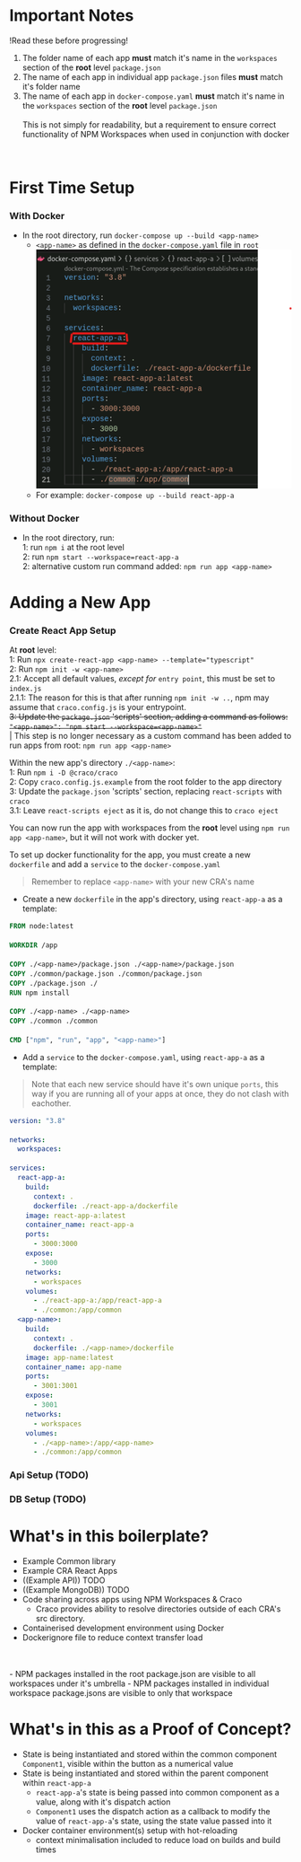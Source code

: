# Important Notes<br/>
!Read these before progressing!
1. The folder name of each app **must** match it's name in the `workspaces` section of the **root** level `package.json` <br/>
2. The name of each app in individual app `package.json` files **must** match it's folder name
3. The name of each app in `docker-compose.yaml` **must** match it's name in the `workspaces` section of the **root** level `package.json` <br/><br/>
This is not simply for readability, but a requirement to ensure correct functionality of NPM Workspaces when used in conjunction with docker

<br/>

# First Time Setup
### With Docker
- In the root directory, run `docker-compose up --build <app-name>`
  - `<app-name>` as defined in the `docker-compose.yaml` file in `root` <br/>
![Showing location of app name in docker-compose yaml](./docs/react-app-a-docker-compose.png)
  - For example: `docker-compose up --build react-app-a`

### Without Docker
- In the root directory, run: <br/>
1: run `npm i` at the root level <br/>
2: run `npm start --workspace=react-app-a` <br/>
2: alternative custom run command added: `npm run app <app-name>` <br/>


# Adding a New App
### Create React App Setup
At **root** level: <br/>
1: Run `npx create-react-app <app-name> --template="typescript"` <br/>
2: Run `npm init -w <app-name>` <br/>
2.1: Accept all default values, _except for_ `entry point`, this must be set to `index.js` <br/>
2.1.1: The reason for this is that after running `npm init -w ..`, npm may assume that `craco.config.js` is your entrypoint. <br/>
~~3: Update the `package.json` 'scripts' section, adding a command as follows: `"<app-name>": "npm start --workspace=<app-name>"`~~
<br/>| This step is no longer necessary as a custom command has been added to run apps from root: `npm run app <app-name>` 

Within the new app's directory `./<app-name>`: <br/>
1: Run `npm i -D @craco/craco` <br/>
2: Copy `craco.config.js.example` from the root folder to the app directory <br/>
3: Update the `package.json` 'scripts' section, replacing `react-scripts` with `craco` <br/>
3.1: Leave `react-scripts eject` as it is, do not change this to `craco eject` <br/>

You can now run the app with workspaces from the **root** level using `npm run app <app-name>`, but it will not work with docker yet.

To set up docker functionality for the app, you must create a new `dockerfile` and add a `service` to the `docker-compose.yaml`

> Remember to replace `<app-name>` with your new CRA's name

- Create a new `dockerfile` in the app's directory, using `react-app-a` as a template:
``` dockerfile
FROM node:latest

WORKDIR /app

COPY ./<app-name>/package.json ./<app-name>/package.json
COPY ./common/package.json ./common/package.json
COPY ./package.json ./
RUN npm install

COPY ./<app-name> ./<app-name>
COPY ./common ./common

CMD ["npm", "run", "app", "<app-name>"]
```

- Add a `service` to the `docker-compose.yaml`, using `react-app-a` as a template:
> Note that each new service should have it's own unique `ports`, this way if you are running all of your apps at once, they do not clash with eachother.
```yaml
version: "3.8"

networks:
  workspaces:

services:
  react-app-a:
    build:
      context: .
      dockerfile: ./react-app-a/dockerfile
    image: react-app-a:latest
    container_name: react-app-a
    ports:
      - 3000:3000
    expose:
      - 3000
    networks:
      - workspaces
    volumes: 
      - ./react-app-a:/app/react-app-a
      - ./common:/app/common
  <app-name>:
    build:
      context: .
      dockerfile: ./<app-name>/dockerfile
    image: app-name:latest
    container_name: app-name
    ports:
      - 3001:3001
    expose:
      - 3001
    networks:
      - workspaces
    volumes: 
      - ./<app-name>:/app/<app-name>
      - ./common:/app/common
```

### Api Setup (TODO)
### DB Setup (TODO)

# What's in this boilerplate?
- Example Common library
- Example CRA React Apps
- ((Example API)) TODO
- ((Example MongoDB)) TODO
- Code sharing across apps using NPM Workspaces & Craco
  - Craco provides ability to resolve directories outside of each CRA's src directory.
- Containerised development environment using Docker
- Dockerignore file to reduce context transfer load
<br/>
<br/>
- NPM packages installed in the root package.json are visible to all workspaces under it's umbrella
- NPM packages installed in individual workspace package.jsons are visible to only that workspace
<br/>

# What's in this as a Proof of Concept?

- State is being instantiated and stored within the common component `Component1`, visible within the button as a numerical value
- State is being instantiated and stored within the parent component within `react-app-a`
  - `react-app-a`'s state is being passed into common component as a value, along with it's dispatch action
  - `Component1` uses the dispatch action as a callback to modify the value of `react-app-a`'s state, using the state value passed into it
- Docker container environment(s) setup with hot-reloading
  - context minimalisation included to reduce load on builds and build times
